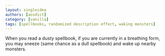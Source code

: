 ```yaml
---
layout: singleidea
authors: [aosdict]
category: [vanilla]
tags: [spellbooks, randomized description effect, waking monsters]
---
```

When you read a dusty spellbook, if you are currently in a breathing form, you may sneeze (same chance as a dull spellbook) and wake up nearby monsters.
